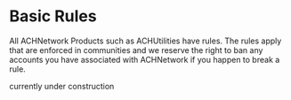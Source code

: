 # Basic Rules
All ACHNetwork Products such as ACHUtilities have rules. The rules apply that are enforced in communities and we reserve the right to ban any accounts you have associated with ACHNetwork if you happen to break a rule.

currently under construction
